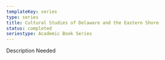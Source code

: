 ```yaml
---
templateKey: series
type: series
title: Cultural Studies of Delaware and the Eastern Shore
status: completed
seriestype: Academic Book Series
---
```

Description Needed
